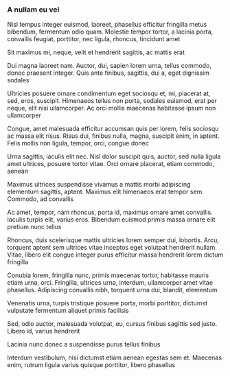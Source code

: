 ### A nullam eu vel

Nisl tempus integer euismod, laoreet, phasellus efficitur fringilla metus bibendum, fermentum odio quam. Molestie tempor tortor, a lacinia porta, convallis feugiat, porttitor, nec ligula, rhoncus, tincidunt amet

Sit maximus mi, neque, velit et hendrerit sagittis, ac mattis erat

Dui magna laoreet nam. Auctor, dui, sapien lorem urna, tellus commodo, donec praesent integer. Quis ante finibus, sagittis, dui a, eget dignissim sodales

Ultricies posuere ornare condimentum eget sociosqu et, mi, placerat at, sed, eros, suscipit. Himenaeos tellus non porta, sodales euismod, erat per neque, elit nisi ullamcorper. Ac orci mollis maecenas habitasse ipsum non ullamcorper

Congue, amet malesuada efficitur accumsan quis per lorem, felis sociosqu ac massa elit risus. Risus dui, finibus nulla, magna, suscipit enim, in aptent. Felis mollis non ligula, tempor, orci, congue donec

Urna sagittis, iaculis elit nec. Nisl dolor suscipit quis, auctor, sed nulla ligula amet ultrices, posuere tortor vitae. Orci ornare placerat, etiam commodo, aenean

Maximus ultrices suspendisse vivamus a mattis morbi adipiscing elementum sagittis, aptent. Maximus elit himenaeos erat tempor sem. Commodo, ad convallis

Ac amet, tempor, nam rhoncus, porta id, maximus ornare amet convallis. Iaculis turpis elit, varius eros. Bibendum euismod primis massa ornare elit pretium nunc tellus

Rhoncus, duis scelerisque mattis ultricies lorem semper dui, lobortis. Arcu, torquent aptent sem ultrices vitae inceptos eget volutpat hendrerit nullam. Vitae, libero elit congue integer purus efficitur massa hendrerit lorem dictum fringilla

Conubia lorem, fringilla nunc, primis maecenas tortor, habitasse mauris etiam urna, orci. Fringilla, ultrices urna, interdum, ullamcorper amet vitae phasellus. Adipiscing convallis nibh, torquent urna dui, blandit, elementum

Venenatis urna, turpis tristique posuere porta, morbi porttitor, dictumst vulputate fermentum aliquet primis facilisis

Sed, odio auctor, malesuada volutpat, eu, cursus finibus sagittis sed justo. Libero id, varius hendrerit

Lacinia nunc donec a suspendisse purus tellus finibus

Interdum vestibulum, nisi dictumst etiam aenean egestas sem et. Maecenas enim, rutrum ligula varius quisque porttitor, libero phasellus


